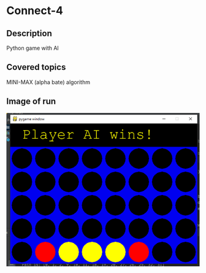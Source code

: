 # Connect-4
## Description
Python game with AI 
## Covered topics
MINI-MAX (alpha bate) algorithm
## Image of run
![Connect 4](https://github.com/abdo3017/Connect-4/blob/master/connect%204.png)
